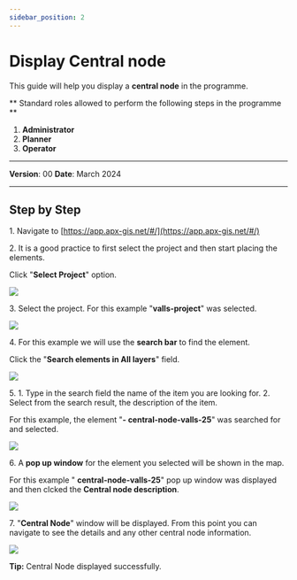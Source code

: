 ```yaml
---
sidebar_position: 2
---
```


# Display Central node

This guide will help you display a **central node** in the programme.

** Standard roles allowed to perform the following steps in the programme **

1.	**Administrator**
2.  **Planner**
3. **Operator**

------------

**Version**: 00
**Date**: March 2024

------------
## **Step by Step**


1\. Navigate to [https://app.apx-gis.net/#/](https://app.apx-gis.net/#/)


2\. It is a good practice to first select the project and then start placing the elements.

Click "**Select Project**" option.

![](https://ajeuwbhvhr.cloudimg.io/colony-recorder.s3.amazonaws.com/files/2024-02-14/62392fcb-13d7-4fff-8901-f6439a1ab7cb/ascreenshot.jpeg?tl_px=0,0&br_px=774,432&force_format=png&width=774&wat_scale=69&wat=1&wat_opacity=1&wat_gravity=northwest&wat_url=https://colony-recorder.s3.amazonaws.com/images/watermarks/14B8A6_standard.png&wat_pad=324,-4)


3\. Select the project. For this example "**valls-project**" was selected.

![](https://ajeuwbhvhr.cloudimg.io/colony-recorder.s3.amazonaws.com/files/2024-02-14/e83eed13-ec04-4c40-84e5-7c0a5fc354a2/ascreenshot.jpeg?tl_px=0,0&br_px=774,432&force_format=png&width=774&wat_scale=69&wat=1&wat_opacity=1&wat_gravity=northwest&wat_url=https://colony-recorder.s3.amazonaws.com/images/watermarks/14B8A6_standard.png&wat_pad=299,119)


4\. For this example we will use the **search bar** to find the element.

Click the "**Search elements in All layers**" field.

![](https://ajeuwbhvhr.cloudimg.io/colony-recorder.s3.amazonaws.com/files/2024-02-14/0b961b32-53d1-4e2d-914c-30b535ec615f/ascreenshot.jpeg?tl_px=146,0&br_px=921,432&force_format=png&width=774&wat_scale=69&wat=1&wat_opacity=1&wat_gravity=northwest&wat_url=https://colony-recorder.s3.amazonaws.com/images/watermarks/14B8A6_standard.png&wat_pad=362,0)


5\. 1. Type in the search field the name of the item you are looking for.
2. Select from the search result, the description of the item.

For this example, the element "**- central-node-valls-25**" was searched for and selected.

![](https://ajeuwbhvhr.cloudimg.io/colony-recorder.s3.amazonaws.com/files/2024-02-15/29671033-6613-45fd-9c63-d20dd9ad58fb/user_cropped_screenshot.jpeg?tl_px=178,0&br_px=953,432&force_format=png&width=774&wat_scale=69&wat=1&wat_opacity=1&wat_gravity=northwest&wat_url=https://colony-recorder.s3.amazonaws.com/images/watermarks/14B8A6_standard.png&wat_pad=362,53)


6\. A **pop up window** for the element you selected will be shown in the map.

For this example " **central-node-valls-25**" pop up window was displayed and then clcked the **Central node description**.

![](https://ajeuwbhvhr.cloudimg.io/colony-recorder.s3.amazonaws.com/files/2024-02-14/12b52f6c-0c26-4482-b04d-3ea61e265549/ascreenshot.jpeg?tl_px=95,94&br_px=870,527&force_format=png&width=774&wat_scale=69&wat=1&wat_opacity=1&wat_gravity=northwest&wat_url=https://colony-recorder.s3.amazonaws.com/images/watermarks/14B8A6_standard.png&wat_pad=362,191)


7\. "**Central Node**" window will be displayed. From this point you can navigate to see the details and any other central node information.

![](https://ajeuwbhvhr.cloudimg.io/colony-recorder.s3.amazonaws.com/files/2024-02-14/4cd2ba8d-36e7-44d7-9c55-313db1e71e33/ascreenshot.jpeg?tl_px=0,0&br_px=955,769&force_format=png&width=1120.0&wat=1&wat_opacity=1&wat_gravity=northwest&wat_url=https://colony-recorder.s3.amazonaws.com/images/watermarks/14B8A6_standard.png&wat_pad=10,359)


**Tip:** Central Node displayed successfully.

